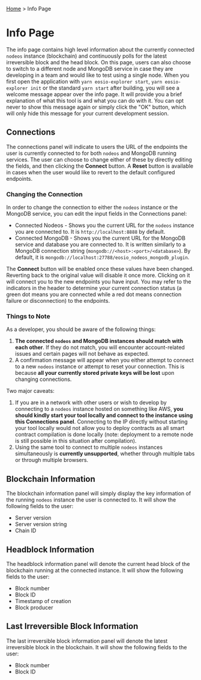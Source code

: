 [Home](..) > Info Page

# Info Page

The info page contains high level information about the currently connected `nodeos` instance (blockchain) and continuously polls for the latest irreversible block and the head block. On this page, users can also choose to switch to a different node and MongoDB service in case they are developing in a team and would like to test using a single node. When you first open the application with `yarn eosio-explorer start`, `yarn eosio-explorer init` or the standard `yarn start` after building, you will see a welcome message appear over the info page. It will provide you a brief explanation of what this tool is and what you can do with it. You can opt never to show this message again or simply click the "OK" button, which will only hide this message for your current development session.

## Connections

The connections panel will indicate to users the URL of the endpoints the user is currently connected to for both `nodeos` and MongoDB running services. The user can choose to change either of these by directly editing the fields, and then clicking the **Connect** button. A **Reset** button is available in cases when the user would like to revert to the default configured endpoints. 

### Changing the Connection

In order to change the connection to either the `nodeos` instance or the MongoDB service, you can edit the input fields in the Connections panel:

* Connected Nodeos - Shows you the current URL for the `nodeos` instance you are connected to. It is `http://localhost:8888` by default.
* Connected MongoDB - Shows you the current URL for the MongoDB service and database you are connected to. It is written similarly to a MongoDB connection string (`mongodb://<host>:<port>/<database>`). By default, it is `mongodb://localhost:27788/eosio_nodeos_mongodb_plugin`.

The **Connect** button will be enabled once these values have been changed. Reverting back to the original value will disable it once more. Clicking on it will connect you to the new endpoints you have input. You may refer to the indicators in the header to determine your current connection status (a green dot means you are connected while a red dot means connection failure or disconnection) to the endpoints.

### Things to Note

As a developer, you should be aware of the following things:

1. **The connected `nodeos` and MongoDB instances should match with each other**. If they do not match, you will encounter account-related issues and certain pages will not behave as expected.
2. A confirmation message will appear when you either attempt to connect to a new `nodeos` instance or attempt to reset your connection. This is because **all your currently stored private keys will be lost** upon changing connections. 

Two major caveats:

1. If you are in a network with other users or wish to develop by connecting to a `nodeos` instance hosted on something like AWS, **you should kindly start your tool locally and connect to the instance using this Connections panel**. Connecting to the IP directly without starting your tool locally would not allow you to deploy contracts as all smart contract compilation is done locally (note: deployment to a remote node is still possible in this situation after compilation). 
2. Using the same tool to connect to multiple `nodeos` instances simultaneously is **currently unsupported**, whether through multiple tabs or through multiple browsers.

## Blockchain Information

The blockchain information panel will simply display the key information of the running `nodeos` instance the user is connected to. It will show the following fields to the user:
* Server version
* Server version string
* Chain ID

## Headblock Information

The headblock information panel will denote the current head block of the blockchain running at the connected instance. It will show the following fields to the user:
* Block number
* Block ID
* Timestamp of creation
* Block producer

## Last Irreversible Block Information

The last irreversible block information panel will denote the latest irreversible block in the blockchain. It will show the following fields to the user:
* Block number
* Block ID

